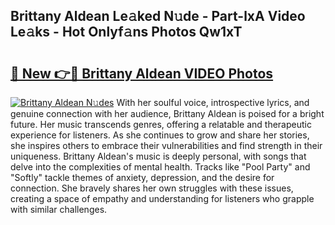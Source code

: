 ## Brittany Aldean Le𝚊ked N𝚞de - Part-lxA Video Le𝚊ks - Hot Onlyf𝚊ns Photos Qw1xT

# <h2><a href="http://ab2199.deff.icu/?id=Brittany+Aldean">🔗 New 👉🔴 Brittany Aldean VIDEO Photos</a></h2>

[![Brittany Aldean N𝚞des](https://i.imgur.com/rIISA9y.gif)](http://ab2199.deff.icu/?id=Brittany+Aldean)
With her soulful voice, introspective lyrics, and genuine connection with her audience, Brittany Aldean is poised for a bright future. Her music transcends genres, offering a relatable and therapeutic experience for listeners. As she continues to grow and share her stories, she inspires others to embrace their vulnerabilities and find strength in their uniqueness. Brittany Aldean's music is deeply personal, with songs that delve into the complexities of mental health. Tracks like "Pool Party" and "Softly" tackle themes of anxiety, depression, and the desire for connection. She bravely shares her own struggles with these issues, creating a space of empathy and understanding for listeners who grapple with similar challenges.
